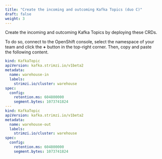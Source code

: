 ```yaml
---
title: "Create the incoming and outcoming Kafka Topics (duo C)"
draft: false
weight: 3
---
```


Create the incoming and outcoming Kafka Topics by deploying these CRDs.

To do so, connect to the OpenShift console, select the namespace of your team and click the **+** button in the top-right corner. Then, copy and paste the following content.

```yaml
kind: KafkaTopic
apiVersion: kafka.strimzi.io/v1beta2
metadata:
  name: warehouse-in
  labels:
    strimzi.io/cluster: warehouse
spec:
  config:
    retention.ms: 604800000
    segment.bytes: 1073741824
---
kind: KafkaTopic
apiVersion: kafka.strimzi.io/v1beta2
metadata:
  name: warehouse-out
  labels:
    strimzi.io/cluster: warehouse
spec:
  config:
    retention.ms: 604800000
    segment.bytes: 1073741824
```


